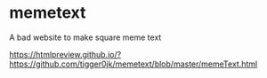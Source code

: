 # memetext
A bad website to make square meme text

https://htmlpreview.github.io/?https://github.com/tigger0jk/memetext/blob/master/memeText.html
